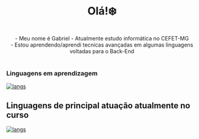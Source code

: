 <h1 align="center">Olá!❄️</h1>
<p align="center">
        <br>
       - Meu nome é Gabriel 
       - Atualmente estudo informática no CEFET-MG<br>
       - Estou aprendendo/aprendi tecnícas avançadas em algumas linguagens voltadas para o Back-End<br>
    <br>
</p>

### Linguagens em aprendizagem
[![langs](https://skillicons.dev/icons?i=c,cpp,js,mysql)](https://skillicons.dev)
## Linguagens de principal atuação atualmente no curso
[![langs](https://skillicons.dev/icons?i=cpp,mysql)](https://skillicons.dev)




<!--
**icehopeless/icehopeless** is a ✨ _special_ ✨ repository because its `README.md` (this file) appears on your GitHub profile.

Here are some ideas to get you started:

- 🔭 I’m currently working on ...
- 🌱 I’m currently learning ...
- 👯 I’m looking to collaborate on ...
- 🤔 I’m looking for help with ...
- 💬 Ask me about ...
- 📫 How to reach me: ...
- 😄 Pronouns: ...
- ⚡ Fun fact: ...
-->
